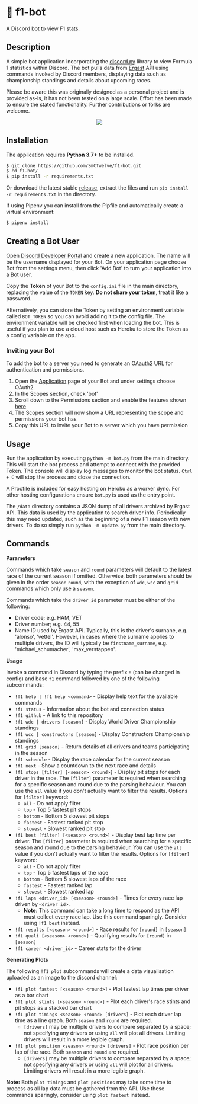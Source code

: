 # 🏁 f1-bot
A Discord bot to view F1 stats.

## Description
A simple bot application incorporating the [discord.py](https://github.com/Rapptz/discord.py/tree/rewrite) library to view Formula 1 statistics within Discord. The bot pulls data from [Ergast](http://ergast.com/mrd/) API using commands invoked by Discord members, displaying data such as championship standings and details about upcoming races.

Please be aware this was originally designed as a personal project and is provided as-is, it has not been tested on a large scale. Effort has been made to ensure the stated functionality. Further contributions or forks are welcome.

<p align="center"><img src="https://i.imgur.com/bdd7emE.gif" /></p>

## Installation
The application requires **Python 3.7+** to be installed.

```bash
$ git clone https://github.com/SmCTwelve/f1-bot.git
$ cd f1-bot/
$ pip install -r requirements.txt
```
Or download the latest stable [release](https://github.com/SmCTwelve/f1-bot/releases), extract the files and run `pip install -r requirements.txt` in the directory.

If using Pipenv you can install from the Pipfile and automatically create a virtual environment:
```bash
$ pipenv install
```



## Creating a Bot User
Open [Discord Developer Portal](https://discordapp.com/developers/applications/) and create a new application. The name will be the username displayed for your Bot. On your application page choose Bot from the settings menu, then click 'Add Bot' to turn your application into a Bot user.

Copy the **Token** of your Bot to the `config.ini` file in the main directory, replacing the value of the `TOKEN` key. **Do not share your token**, treat it like a password.

Alternatively, you can store the Token by setting an environment variable called `BOT_TOKEN` so you can avoid adding it to the config file. The environment variable will be checked first when loading the bot. This is useful if you plan to use a cloud host such as Heroku to store the Token as a config variable on the app.

### Inviting your Bot
To add the bot to a server you need to generate an OAauth2 URL for authentication and permissions.

1. Open the [Application](https://discordapp.com/developers/applications/) page of your Bot and under settings choose OAuth2.
2. In the Scopes section, check 'bot'
3. Scroll down to the Permissions section and enable the features shown [here](https://i.imgur.com/1bQ9xD8.png)
4. The Scopes section will now show a URL representing the scope and permissions your bot has
5. Copy this URL to invite your Bot to a server which you have permission

## Usage
Run the application by executing `python -m bot.py` from the main directory. This will start the bot process and attempt to connect with the provided Token. The console will display log messages to monitor the bot status. `Ctrl + C` will stop the process and close the connection.

A Procfile is included for easy hosting on Heroku as a worker dyno. For other hosting configurations ensure `bot.py` is used as the entry point.

The `/data` directory contains a JSON dump of all drivers archived by Ergast API. This data is used by the application to search driver info. Periodically this may need updated, such as the beginning of a new F1 season with new drivers. To do so simply run `python -m update.py` from the main directory.

## Commands

**Parameters**

Commands which take `season` and `round` parameters will default to the latest race of the current season if omitted. Otherwise, both parameters should be given in the order `season` `round`, with the exception of `wdc`, `wcc` and `grid` commands which only use a `season`.

Commands which take the `driver_id` parameter must be either of the following:
  - Driver code; e.g. HAM, VET
  - Driver number; e.g. 44, 55
  - Name ID used by Ergast API. Typically, this is the driver's surnane, e.g. 'alonso', 'vettel'. However, in cases where the surname applies to multiple drivers, the ID will typically be `firstname_surname`, e.g. 'michael_schumacher', 'max_verstappen'.

**Usage**

Invoke a command in Discord by typing the prefix `!` (can be changed in config) and base `f1` command followed by one of the following subcommands:

- `!f1 help | !f1 help <command>` -  Display help text for the available commands
- `!f1 status` - Information about the bot and connection status
- `!f1 github` - A link to this repository
- `!f1 wdc | drivers [season]` - Display World Driver Championship standings
- `!f1 wcc | constructors [season]` - Display Constructors Championship standings
- `!f1 grid [season]` -  Return details of all drivers and teams participating in the season
- `!f1 schedule` -  Display the race calendar for the current season
- `!f1 next` -  Show a countdown to the next race and details
- `!f1 stops [filter] [<season> <round>]` - Display pit stops for each driver in the race. The `[filter]` parameter is required when searching for a specific season and round due to the parsing behaviour. You can use the `all` value if you don't actually want to filter the results. Options for `[filter]` keyword:
  - `all` - Do not apply filter
  - `top` - Top 5 fastest pit stops
  - `bottom` -  Bottom 5 slowest pit stops
  - `fastest` - Fastest ranked pit stop
  - `slowest` - Slowest ranked pit stop
- `!f1 best [filter] [<season> <round>]` - Display best lap time per driver. The `[filter]` parameter is required when searching for a specific season and round due to the parsing behaviour. You can use the `all` value if you don't actually want to filter the results. Options for `[filter]` keyword:
  - `all` - Do not apply filter
  - `top` - Top 5 fastest laps of the race
  - `bottom` -  Bottom 5 slowest laps of the race
  - `fastest` - Fastest ranked lap
  - `slowest` - Slowest ranked lap
- `!f1 laps <driver_id> [<season> <round>]` -  Times for every race lap driven by `<driver_id>`.
  - **Note**: This command can take a long time to respond as the API must collect every race lap. Use this command sparingly. Consider using `!f1 best` instead.
- `!f1 results [<season> <round>]` - Race results for `[round]` in `[season]`
- `!f1 quali [<season> <round>]` - Qualifying results for `[round]` in `[season]`
- `!f1 career <driver_id>` -  Career stats for the driver

**Generating Plots**

The following `!f1 plot` subcommands will create a data visualisation uploaded as an image to the discord channel:

- `!f1 plot fastest [<season> <round>]` - Plot fastest lap times per driver as a bar chart
- `!f1 plot stints [<season> <round>]` - Plot each driver's race stints and pit stops as a stacked bar chart
- `!f1 plot timings <season> <round> [drivers]` - Plot each driver lap time as a line graph. Both `season` and `round` are required.
  - `[drivers]` may be multiple drivers to compare separated by a space; not specifying any drivers or using `all` will plot all drivers. Limiting drivers will result in a more legible graph.
- `!f1 plot position <season> <round> [drivers]` - Plot race position per lap of the race. Both `season` and `round` are required.
  - `[drivers]` may be multiple drivers to compare separated by a space; not specifying any drivers or using `all` will plot for all drivers. Limiting drivers will result in a more legible graph.

**Note:** Both `plot timings` and `plot positions` may take some time to process as all lap data must be gathered from the API. Use these commands sparingly, consider using `plot fastest` instead.

